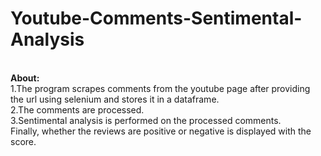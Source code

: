 <h1>Youtube-Comments-Sentimental-Analysis</h1><br>
<b>About:</b><br>
1.The program scrapes comments from the youtube page after providing the url using selenium and stores it in a dataframe.<br>
2.The comments are processed.<br>
3.Sentimental analysis is performed on the processed comments.<br>
Finally, whether the reviews are positive or negative is displayed with the score.<br>
